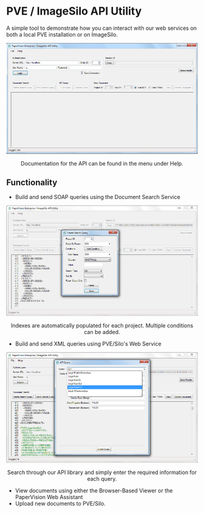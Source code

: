 # PVE / ImageSilo API Utility

A simple tool to demonstrate how you can interact with our web services on both a local PVE installation or on ImageSilo.

<div align="center">
  <img src="img/pve_silo_utility.png" width="700px" />
  <p>Documentation for the API can be found in the menu under Help.</p>
</div>

## Functionality

- Build and send SOAP queries using the Document Search Service

<div align="center">
  <img src="img/dsq.png" width="700px" />
  <p>Indexes are automatically populated for each project. Multiple conditions can be added.</p>
</div>

- Build and send XML queries using PVE/Silo's Web Service

<div align="center">
  <img src="img/query.png" width="700px" />
  <p>Search through our API library and simply enter the required information for each query.</p>
</div>

- View documents using either the Browser-Based Viewer or the PaperVision Web Assistant
- Upload new documents to PVE/Silo.
